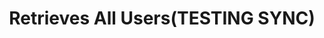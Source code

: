 ---
title: Retrieves All Users(TESTING SYNC)
excerpt: >


  | Type | Reason | Card Number (PAN) | Card Object Status |

  | ---- | ------ | ----------------- | ------------------ |

  | Digital | Fraud, Lost, Stolen | New | `status=Verified` |

  | Digital | Renewal | Same, with new expiration date and CVV2 |
  `status=Verified` |

  | Digital + physical | Physical damage | Same | `status=Verified` unless
  program requires verification for reissues then
  `status=DigitalActivePhysicalPending` |

  | Digital + physical | Fraud, Lost, Stolen | New |
  `status=DigitalActivePhysicalPending` |

  | Digital + physical | Renewal | Same, with new expiration |
  `status=ReissuePendingVerification` |

  | Physical | Physical Damage | Same | `status=Verified` unless program
  requires verification for reissues then `status=PendingVerification` |

  | Physical | Fraud, Lost, Stolen | New | `status=PendingVerification` |

  | Physical | Renewal | Same, with new expiration date and CVV2 |
  `status=ReissuePendingVerification` |
api:
  file: my-test.json
  operationId: testingSlugChange
hidden: false
---